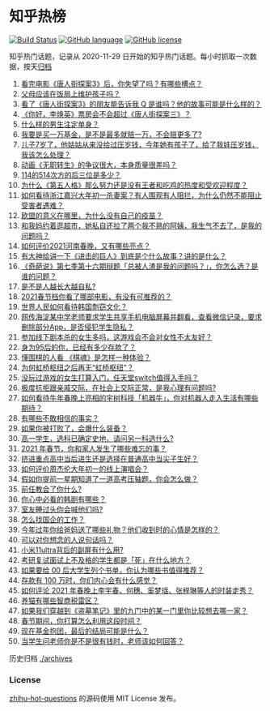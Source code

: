 # 知乎热榜
[![Build Status](https://github.com/ToWeLong/zhihu-hot-questions/workflows/CI/badge.svg)](https://github.com/ToWeLong/zhihu-hot-questions/actions)
[![GitHub language](https://img.shields.io/badge/language-golang-orange.svg)](https://golang.org/)
[![GitHub license](https://img.shields.io/github/license/ToWeLong/zhihu-hot-questions)](https://github.com/ToWeLong/zhihu-hot-questions/blob/main/LICENSE)

知乎热门话题，记录从 2020-11-29 日开始的知乎热门话题。每小时抓取一次数据，按天[归档](./archives)

<!-- BEGIN -->

1. [看完电影《唐人街探案3》后，你失望了吗？有哪些槽点？](https://www.zhihu.com/question/442574355)
1. [父母应该在饭局上维护孩子吗？](https://www.zhihu.com/question/419829368)
1. [看了《唐人街探案3》的朋友能告诉我 Q 是谁吗？他的故事可能是什么样的？](https://www.zhihu.com/question/367940284)
1. [《你好，李焕英》票房会不会超过《唐人街探案三》？](https://www.zhihu.com/question/439176115)
1. [什么样的男生注定单身？](https://www.zhihu.com/question/313121547)
1. [我要是买一万基金，是不是最多就赔一万，不会赔更多了?](https://www.zhihu.com/question/443436674)
1. [儿子7岁了，他姑姑从来没给过压岁钱，今年她有孩子了，给了我娃压岁钱，我该怎么处理？](https://www.zhihu.com/question/367936343)
1. [动画《无职转生》的争议很大，本身质量很差吗？](https://www.zhihu.com/question/441098035)
1. [114的514次方的后三位是多少？](https://www.zhihu.com/question/443918127)
1. [为什么《第五人格》那么努力还是没有王者和吃鸡的热度和受欢迎程度？](https://www.zhihu.com/question/443133445)
1. [如何看待浙江嘉兴大年初一杀妻案？有人围观有人阻拦，为什么仍然不能阻止受害者遇难？](https://www.zhihu.com/question/444115646)
1. [欧盟的意义在哪里，为什么没有自己的疫苗？](https://www.zhihu.com/question/443258181)
1. [和我妈约着逛超市，她私自还拉了两个我不熟的阿姨，我生气不去了，是我的问题吗？](https://www.zhihu.com/question/443600398)
1. [如何评价2021河南春晚，又有哪些亮点？](https://www.zhihu.com/question/444060916)
1. [有大神给讲一下《进击的巨人》到底是个什么故事？讲的是什么？](https://www.zhihu.com/question/59889547)
1. [《奇葩说》第七季第十六期辩题「总被人渣是我的问题吗？」，你怎么选？是谁的问题？](https://www.zhihu.com/question/444210166)
1. [是不是人越长大越自私?](https://www.zhihu.com/question/441223405)
1. [2021春节档你看了哪部电影，有没有可推荐的？](https://www.zhihu.com/question/444038646)
1. [世界人民如何看待韩国剽窃文化？](https://www.zhihu.com/question/267791138)
1. [网传海淀某中学老师要求学生共享手机电脑屏幕并翻看，查看微信记录，要求删除部分App，是否侵犯学生隐私？](https://www.zhihu.com/question/444116899)
1. [参加线下剧本杀的女生多吗，这游戏会不会对女性不太友好？](https://www.zhihu.com/question/427716899)
1. [身为95后的你，已经有多少存款了？](https://www.zhihu.com/question/394458863)
1. [懂围棋的人看 《棋魂》是怎样一种体验？](https://www.zhihu.com/question/35990525)
1. [为何虹桥枢纽之后再无“虹桥枢纽”？](https://www.zhihu.com/question/51229640)
1. [没玩过游戏的女生打算入门，任天堂switch值得入手吗？](https://www.zhihu.com/question/310080869)
1. [极度抗拒跟亲戚交际，在社会上交际正常，是我心理有问题吗?](https://www.zhihu.com/question/444146606)
1. [如何看待牛年春晚上亮相的宇树科技「机器牛」，你对机器人走入生活有哪些期待？](https://www.zhihu.com/question/443982511)
1. [有哪些不敢相信的事实？](https://www.zhihu.com/question/305784560)
1. [如果你被打败了，会爆什么装备？](https://www.zhihu.com/question/435387545)
1. [高一学生，选科已确定史地，请问另一科选什么?](https://www.zhihu.com/question/443333974)
1. [2021 年春节，你和家人发生了哪些难忘的事？](https://www.zhihu.com/question/443338612)
1. [挤进重点高中当后进生还是选择在普通高中当尖子生好？](https://www.zhihu.com/question/443478020)
1. [如何评价周杰伦大年初一的线上演唱会？](https://www.zhihu.com/question/444107810)
1. [假如你提前一星期知道了一道高考压轴题，你会怎么做？](https://www.zhihu.com/question/441336497)
1. [前任教会了你什么?](https://www.zhihu.com/question/321914156)
1. [你心中必看的韩剧有哪些？](https://www.zhihu.com/question/443028450)
1. [室友睡过头你会喊他们吗?](https://www.zhihu.com/question/358502119)
1. [怎么找国企的工作？](https://www.zhihu.com/question/287580085)
1. [今年过年你给爸妈送了哪些礼物？他们收到时的心情是怎样的？](https://www.zhihu.com/question/443338939)
1. [可以对你想念的人说句话吗？](https://www.zhihu.com/question/442898815)
1. [小米11ultra背后的副屏有什么用?](https://www.zhihu.com/question/444063750)
1. [考研复试面试上不及格的学生都是「死」在什么地方？](https://www.zhihu.com/question/281387925)
1. [如果要给 00 后大学生列个书单，你认为哪些书值得推荐？](https://www.zhihu.com/question/438838345)
1. [存款有 100 万时，你们内心会有什么感觉？](https://www.zhihu.com/question/435393939)
1. [如何评论 2021 年春晚上李宇春、何穗、奚梦瑶、张梓琳等人的时装走秀？](https://www.zhihu.com/question/443978501)
1. [养猫有哪些智商税雷区？](https://www.zhihu.com/question/429072443)
1. [如果我们穿越到《盗墓笔记》里的九门中的某一门里你比较想去哪一家？](https://www.zhihu.com/question/438686630)
1. [春节期间，你打算怎么利用这段时间？](https://www.zhihu.com/question/442296246)
1. [现在基金抱团，最后的结局可能是什么？](https://www.zhihu.com/question/438846560)
1. [当学生问老师你是不是很有钱时，老师该如何回答？](https://www.zhihu.com/question/438305748)

<!-- END -->

历史归档 [./archives](./archives)


### License
[zhihu-hot-questions](https://github.com/towelong/zhihu-hot-questions) 的源码使用 MIT License 发布。